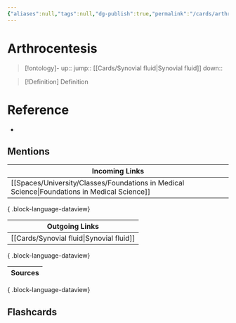 ```yaml
---
{"aliases":null,"tags":null,"dg-publish":true,"permalink":"/cards/arthrocentesis/","dgPassFrontmatter":true}
---
```


# Arthrocentesis

> [!ontology]-
> up:: 
> jump:: [[Cards/Synovial fluid\|Synovial fluid]]
> down:: 

> [!Definition] Definition

# Reference

- 

## Mentions

| Incoming Links                                                                                  |
| ----------------------------------------------------------------------------------------------- |
| [[Spaces/University/Classes/Foundations in Medical Science\|Foundations in Medical Science]] |

{ .block-language-dataview}

| Outgoing Links                              |
| ------------------------------------------- |
| [[Cards/Synovial fluid\|Synovial fluid]] |

{ .block-language-dataview}

| Sources |
| ------- |

{ .block-language-dataview}

## Flashcards
